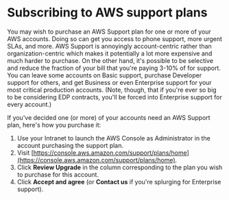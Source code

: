 # Subscribing to AWS support plans

You may wish to purchase an AWS Support plan for one or more of your AWS accounts. Doing so can get you access to phone support, more urgent SLAs, and more. AWS Support is annoyingly account-centric rather than organization-centric which makes it potentially a lot more expensive and much harder to purchase. On the other hand, it's possible to be selective and reduce the fraction of your bill that you're paying 3-10% of for support. You can leave some accounts on Basic support, purchase Developer support for others, and get Business or even Enterprise support for your most critical production accounts. (Note, though, that if you're ever so big to be considering EDP contracts, you'll be forced into Enterprise support for every account.)

If you've decided one (or more) of your accounts need an AWS Support plan, here's how you purchase it:

1. Use your Intranet to launch the AWS Console as Administrator in the account purchasing the support plan.
2. Visit [https://console.aws.amazon.com/support/plans/home](https://console.aws.amazon.com/support/plans/home).
3. Click **Review Upgrade** in the column corresponding to the plan you wish to purchase for this account.
4. Click **Accept and agree** (or **Contact us** if you're splurging for Enterprise support).
